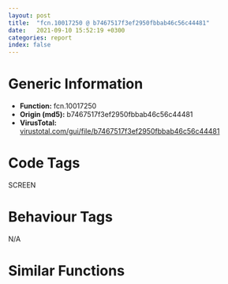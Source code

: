 ```yaml
---
layout: post
title:  "fcn.10017250 @ b7467517f3ef2950fbbab46c56c44481"
date:   2021-09-10 15:52:19 +0300
categories: report
index: false
---
```


# Generic Information
- **Function:** fcn.10017250
- **Origin (md5):** b7467517f3ef2950fbbab46c56c44481
- **VirusTotal:** [virustotal.com/gui/file/b7467517f3ef2950fbbab46c56c44481][virustotal_ref]

# Code Tags
<span class="tag" id="SCREEN">SCREEN</span>


# Behaviour Tags
<span class="bhv-tag" id="na">N/A</span>

# Similar Functions
<script type="text/javascript" src="https://www.gstatic.com/charts/loader.js"></script>
<script type="text/javascript">

    google.charts.load('current', {'packages':['corechart']});
    google.charts.setOnLoadCallback(drawChart);

    function drawChart() {
    var data = new google.visualization.DataTable();
        data.addColumn('number', 'X');
        data.addColumn('number', 'Y');
        data.addColumn({type: 'string', role: 'tooltip', 'p': {'html': true}});
        data.addColumn({'type': 'string', 'role': 'style'});
        
        data.addRows([
    [0, 0, '<b><a href="/report/fcn.10017250@b7467517f3ef2950fbbab46c56c44481">fcn.10017250</a><br>@b7467517f3ef2950fbbab46c56c44481</b><br>push ebp<br>mov ebp, esp<br>sub esp, 0x50<br>mov eax, dword[ebp+0xc]<br>push ebx<br>push esi<br>mov esi, ecx<br>push edi<br>push dword[ebp+8]<br>mov dword[esi+0x10], eax<br>mov eax, dword[ebp+0x10]<br>mov dword[esi+0x14], eax<br>mov dword[esi], 1<br>call dword[sym.imp.USER32.dll_SetCapture]<br>lea ebx, [esi+4]<br>lea eax, [ebp+8]<br>mov dword[ebp-0x10], ebx<br>push eax<br>mov ecx, ebx<br>call fcn.10008520<br>mov edi, dword[sym.imp.DuiLib.dll_public:_void___thiscall_DuiLib::CRect::constructor_void_]<br>lea ecx, [ebp-0x20]<br>mov al, byte[eax+0x18]<br>mov byte[ebp-5], al<br>call edi<br>lea eax, [ebp-0x20]<br>push eax<br>push dword[ebp+8]<br>call dword[sym.imp.USER32.dll_GetWindowRect]<br>cmp dword[esi+0x3c], 0<br>je 0x100172cc<br>mov eax, dword[ebp-0x20]<br>mov dword[esi+0x2c], eax<br>mov eax, dword[ebp-0x1c]<br>mov dword[esi+0x30], eax<br>mov eax, dword[ebp-0x18]<br>mov dword[esi+0x34], eax<br>mov eax, dword[ebp-0x14]<br>mov dword[esi+0x38], eax<br>pop edi<br>pop esi<br>pop ebx<br>mov esp, ebp<br>pop ebp<br>ret 0xc<br>mov eax, dword[ebx]<br>mov esi, dword[eax]<br>mov dword[ebp-0xc], esi<br>cmp esi, eax<br>je 0x10017393<br>jmp 0x100172e0<br>lea ecx, [ebp-0x30]<br>call edi<br>lea ebx, [esi+0x14]<br>mov ecx, 7<br>lea eax, [ebp-0x48]<br>mov esi, ebx<br>lea edi, [ebp-0x4c]<br>push eax<br>rep movsd<br>push dword[ebp-0x4c]<br>call dword[sym.imp.USER32.dll_GetWindowRect]<br>mov edi, ebx<br>lea esi, [ebp-0x4c]<br>mov ecx, 7<br>rep movsd<br>mov eax, dword[ebx]<br>mov ebx, dword[ebp-0x10]<br>cmp eax, dword[ebp+8]<br>jne 0x1001732e<br>lea eax, [ebp+8]<br>mov ecx, ebx<br>push eax<br>call fcn.10008520<br>mov esi, dword[ebp-0xc]<br>mov dword[eax+0x14], 0<br>jmp 0x10017338<br>mov esi, dword[ebp-0xc]<br>mov dword[esi+0x28], 1<br>cmp byte[esi+0xd], 0<br>jne 0x10017385<br>mov eax, dword[esi+8]<br>cmp byte[eax+0xd], 0<br>jne 0x10017363<br>mov esi, eax<br>mov dword[ebp-0xc], esi<br>mov eax, dword[esi]<br>cmp byte[eax+0xd], 0<br>jne 0x10017385<br>mov esi, eax<br>mov dword[ebp-0xc], esi<br>mov eax, dword[esi]<br>cmp byte[eax+0xd], 0<br>je 0x10017354<br>jmp 0x10017385<br>mov eax, dword[esi+4]<br>cmp byte[eax+0xd], 0<br>jne 0x10017380<br>lea esp, [esp]<br>cmp esi, dword[eax+8]<br>jne 0x10017380<br>mov esi, eax<br>mov eax, dword[eax+4]<br>cmp byte[eax+0xd], 0<br>je 0x10017370<br>mov esi, eax<br>mov dword[ebp-0xc], esi<br>mov edi, dword[sym.imp.DuiLib.dll_public:_void___thiscall_DuiLib::CRect::constructor_void_]<br>cmp esi, dword[ebx]<br>jne 0x100172e0<br>cmp byte[ebp-5], 0<br>je 0x100174cc<br>mov eax, dword[ebx]<br>mov edi, dword[eax]<br>cmp edi, eax<br>je 0x100174cc<br>lea esp, [esp]<br>cmp dword[edi+0x28], 0<br>je 0x10017471<br>mov eax, dword[ebx]<br>mov esi, dword[eax]<br>cmp esi, eax<br>je 0x10017471<br>cmp dword[esi+0x28], 0<br>jne 0x10017429<br>mov eax, dword[ebp-0x20]<br>sub esp, 0x10<br>mov ecx, esp<br>sub esp, 0x10<br>mov dword[ecx], eax<br>mov eax, dword[ebp-0x1c]<br>mov dword[ecx+4], eax<br>mov eax, dword[ebp-0x18]<br>mov dword[ecx+8], eax<br>mov eax, dword[ebp-0x14]<br>mov dword[ecx+0xc], eax<br>mov ecx, esp<br>mov eax, dword[esi+0x18]<br>sub esp, 0x10<br>mov dword[ecx], eax<br>mov eax, dword[esi+0x1c]<br>mov dword[ecx+4], eax<br>mov eax, dword[esi+0x20]<br>mov dword[ecx+8], eax<br>mov eax, dword[esi+0x24]<br>mov dword[ecx+0xc], eax<br>mov ecx, esp<br>mov eax, dword[edi+0x18]<br>mov dword[ecx], eax<br>mov eax, dword[edi+0x1c]<br>mov dword[ecx+4], eax<br>mov eax, dword[edi+0x20]<br>mov dword[ecx+8], eax<br>mov eax, dword[edi+0x24]<br>mov dword[ecx+0xc], eax<br>call fcn.10016e10<br>test eax, eax<br>jne 0x1001749c<br>cmp byte[esi+0xd], 0<br>jne 0x10017469<br>mov eax, dword[esi+8]<br>cmp byte[eax+0xd], 0<br>jne 0x1001744e<br>mov esi, eax<br>mov eax, dword[esi]<br>cmp byte[eax+0xd], 0<br>jne 0x10017469<br>mov esi, eax<br>mov eax, dword[esi]<br>cmp byte[eax+0xd], 0<br>je 0x10017442<br>jmp 0x10017469<br>mov eax, dword[esi+4]<br>cmp byte[eax+0xd], 0<br>jne 0x10017467<br>cmp esi, dword[eax+8]<br>jne 0x10017467<br>mov esi, eax<br>mov eax, dword[eax+4]<br>cmp byte[eax+0xd], 0<br>je 0x10017457<br>mov esi, eax<br>cmp esi, dword[ebx]<br>jne 0x100173c6<br>cmp byte[edi+0xd], 0<br>jne 0x100174c4<br>mov eax, dword[edi+8]<br>cmp byte[eax+0xd], 0<br>jne 0x100174a9<br>mov edi, eax<br>mov eax, dword[edi]<br>cmp byte[eax+0xd], 0<br>jne 0x100174c4<br>lea ebx, [ebx]<br>mov edi, eax<br>mov eax, dword[edi]<br>cmp byte[eax+0xd], 0<br>je 0x10017490<br>jmp 0x100174c4<br>mov dword[edi+0x28], 0<br>mov edi, dword[ebx]<br>mov edi, dword[edi]<br>jmp 0x100174c4<br>mov eax, dword[edi+4]<br>cmp byte[eax+0xd], 0<br>jne 0x100174c2<br>cmp edi, dword[eax+8]<br>jne 0x100174c2<br>mov edi, eax<br>mov eax, dword[eax+4]<br>cmp byte[eax+0xd], 0<br>je 0x100174b2<br>mov edi, eax<br>cmp edi, dword[ebx]<br>jne 0x100173b0<br>pop edi<br>pop esi<br>pop ebx<br>mov esp, ebp<br>pop ebp<br>ret 0xc<br><eoc> ', 'point { fill-color: #e0440e; }'],

        ]);

    var options = {
        title: 'Similarity Plot',
        legend: 'none',
        colors: ['#dedbd9', '#e6693e', '#ec8f6e', '#f3b49f', '#f6c7b6'],
        tooltip: {isHtml: true, trigger: 'both'},
        explorer: {
        actions: ["dragToZoom", "rightClickToReset"],
        },
        chartArea: {
        width: '80%',
        height: '80%'
        },
        width: '100%',
        height: '100%'
    };

    var chart = new google.visualization.ScatterChart(document.getElementById('chart_div'));

    chart.draw(data, options);
    }
    
</script>


<div id="chart_div" style="width: 100%px; height: 100%;"></div>

# Disassembled Code
{% highlight nasm %}

push ebp
mov ebp, esp
sub esp, 0x50
mov eax, dword[ebp+0xc]
push ebx
push esi
mov esi, ecx
push edi
push dword[ebp+8]
mov dword[esi+0x10], eax
mov eax, dword[ebp+0x10]
mov dword[esi+0x14], eax
mov dword[esi], 1
call dword[sym.imp.USER32.dll_SetCapture]
lea ebx, [esi+4]
lea eax, [ebp+8]
mov dword[ebp-0x10], ebx
push eax
mov ecx, ebx
call fcn.10008520
mov edi, dword[sym.imp.DuiLib.dll_public:_void___thiscall_DuiLib::CRect::constructor_void_]
lea ecx, [ebp-0x20]
mov al, byte[eax+0x18]
mov byte[ebp-5], al
call edi
lea eax, [ebp-0x20]
push eax
push dword[ebp+8]
call dword[sym.imp.USER32.dll_GetWindowRect]
cmp dword[esi+0x3c], 0
je 0x100172cc
mov eax, dword[ebp-0x20]
mov dword[esi+0x2c], eax
mov eax, dword[ebp-0x1c]
mov dword[esi+0x30], eax
mov eax, dword[ebp-0x18]
mov dword[esi+0x34], eax
mov eax, dword[ebp-0x14]
mov dword[esi+0x38], eax
pop edi
pop esi
pop ebx
mov esp, ebp
pop ebp
ret 0xc
mov eax, dword[ebx]
mov esi, dword[eax]
mov dword[ebp-0xc], esi
cmp esi, eax
je 0x10017393
jmp 0x100172e0
lea ecx, [ebp-0x30]
call edi
lea ebx, [esi+0x14]
mov ecx, 7
lea eax, [ebp-0x48]
mov esi, ebx
lea edi, [ebp-0x4c]
push eax
rep movsd
push dword[ebp-0x4c]
call dword[sym.imp.USER32.dll_GetWindowRect]
mov edi, ebx
lea esi, [ebp-0x4c]
mov ecx, 7
rep movsd
mov eax, dword[ebx]
mov ebx, dword[ebp-0x10]
cmp eax, dword[ebp+8]
jne 0x1001732e
lea eax, [ebp+8]
mov ecx, ebx
push eax
call fcn.10008520
mov esi, dword[ebp-0xc]
mov dword[eax+0x14], 0
jmp 0x10017338
mov esi, dword[ebp-0xc]
mov dword[esi+0x28], 1
cmp byte[esi+0xd], 0
jne 0x10017385
mov eax, dword[esi+8]
cmp byte[eax+0xd], 0
jne 0x10017363
mov esi, eax
mov dword[ebp-0xc], esi
mov eax, dword[esi]
cmp byte[eax+0xd], 0
jne 0x10017385
mov esi, eax
mov dword[ebp-0xc], esi
mov eax, dword[esi]
cmp byte[eax+0xd], 0
je 0x10017354
jmp 0x10017385
mov eax, dword[esi+4]
cmp byte[eax+0xd], 0
jne 0x10017380
lea esp, [esp]
cmp esi, dword[eax+8]
jne 0x10017380
mov esi, eax
mov eax, dword[eax+4]
cmp byte[eax+0xd], 0
je 0x10017370
mov esi, eax
mov dword[ebp-0xc], esi
mov edi, dword[sym.imp.DuiLib.dll_public:_void___thiscall_DuiLib::CRect::constructor_void_]
cmp esi, dword[ebx]
jne 0x100172e0
cmp byte[ebp-5], 0
je 0x100174cc
mov eax, dword[ebx]
mov edi, dword[eax]
cmp edi, eax
je 0x100174cc
lea esp, [esp]
cmp dword[edi+0x28], 0
je 0x10017471
mov eax, dword[ebx]
mov esi, dword[eax]
cmp esi, eax
je 0x10017471
cmp dword[esi+0x28], 0
jne 0x10017429
mov eax, dword[ebp-0x20]
sub esp, 0x10
mov ecx, esp
sub esp, 0x10
mov dword[ecx], eax
mov eax, dword[ebp-0x1c]
mov dword[ecx+4], eax
mov eax, dword[ebp-0x18]
mov dword[ecx+8], eax
mov eax, dword[ebp-0x14]
mov dword[ecx+0xc], eax
mov ecx, esp
mov eax, dword[esi+0x18]
sub esp, 0x10
mov dword[ecx], eax
mov eax, dword[esi+0x1c]
mov dword[ecx+4], eax
mov eax, dword[esi+0x20]
mov dword[ecx+8], eax
mov eax, dword[esi+0x24]
mov dword[ecx+0xc], eax
mov ecx, esp
mov eax, dword[edi+0x18]
mov dword[ecx], eax
mov eax, dword[edi+0x1c]
mov dword[ecx+4], eax
mov eax, dword[edi+0x20]
mov dword[ecx+8], eax
mov eax, dword[edi+0x24]
mov dword[ecx+0xc], eax
call fcn.10016e10
test eax, eax
jne 0x1001749c
cmp byte[esi+0xd], 0
jne 0x10017469
mov eax, dword[esi+8]
cmp byte[eax+0xd], 0
jne 0x1001744e
mov esi, eax
mov eax, dword[esi]
cmp byte[eax+0xd], 0
jne 0x10017469
mov esi, eax
mov eax, dword[esi]
cmp byte[eax+0xd], 0
je 0x10017442
jmp 0x10017469
mov eax, dword[esi+4]
cmp byte[eax+0xd], 0
jne 0x10017467
cmp esi, dword[eax+8]
jne 0x10017467
mov esi, eax
mov eax, dword[eax+4]
cmp byte[eax+0xd], 0
je 0x10017457
mov esi, eax
cmp esi, dword[ebx]
jne 0x100173c6
cmp byte[edi+0xd], 0
jne 0x100174c4
mov eax, dword[edi+8]
cmp byte[eax+0xd], 0
jne 0x100174a9
mov edi, eax
mov eax, dword[edi]
cmp byte[eax+0xd], 0
jne 0x100174c4
lea ebx, [ebx]
mov edi, eax
mov eax, dword[edi]
cmp byte[eax+0xd], 0
je 0x10017490
jmp 0x100174c4
mov dword[edi+0x28], 0
mov edi, dword[ebx]
mov edi, dword[edi]
jmp 0x100174c4
mov eax, dword[edi+4]
cmp byte[eax+0xd], 0
jne 0x100174c2
cmp edi, dword[eax+8]
jne 0x100174c2
mov edi, eax
mov eax, dword[eax+4]
cmp byte[eax+0xd], 0
je 0x100174b2
mov edi, eax
cmp edi, dword[ebx]
jne 0x100173b0
pop edi
pop esi
pop ebx
mov esp, ebp
pop ebp
ret 0xc

{% endhighlight %}

[virustotal_ref]: https://www.virustotal.com/gui/file/b7467517f3ef2950fbbab46c56c44481